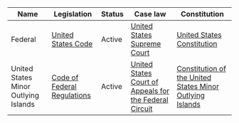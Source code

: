 | Name | Legislation | Status | Case law | Constitution |
|---|---|---|---|---|
| Federal | [United States Code](https://www.law.cornell.edu/uscode/) | Active | [United States Supreme Court](https://www.supremecourt.gov/) | [United States Constitution](https://www.usconstitution.net/) |
| United States Minor Outlying Islands | [Code of Federal Regulations](https://www.govinfo.gov/content/pkg/CFR-2022-title48-vol1/xml/CFR-2022-title48-vol1.xml) | Active | [United States Court of Appeals for the Federal Circuit](https://www.cafc.uscourts.gov/) | [Constitution of the United States Minor Outlying Islands](https://www.cia.gov/library/publications/the-world-factbook/fields/2128.html) |